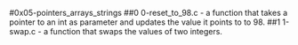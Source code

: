 #0x05-pointers_arrays_strings
##0 0-reset_to_98.c - a function that takes a pointer to an int as parameter and updates the value it points to to 98.
##1 1-swap.c - a function that swaps the values of two integers.

